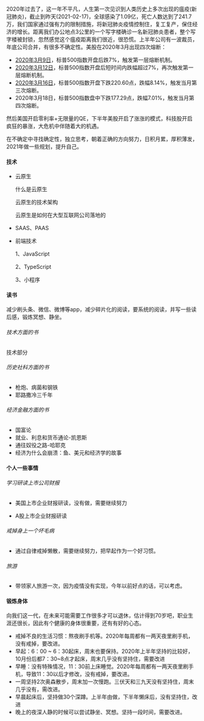 2020年过去了，这一年不平凡，人生第一次见识到人类历史上多次出现的瘟疫(新冠肺炎)，截止到昨天(2021-02-17)，全球感染了1.09亿，死亡人数达到了241.7万，我们国家通过强有力的限制措施，将新冠肺炎疫情控制住，复工复产，保住经济的增长。距离我们办公地点3公里的一个写字楼确诊一名新冠肺炎患者，整个写字楼被封锁，忽然感觉这个瘟疫距离我们很近，很恐慌。上半年公司有一波裁员，年底公司合并，有很多不确定性。美股在2020年3月出现四次熔断：

- [2020年3月9日](https://zh.wikipedia.org/wiki/2020年黑色星期一_(3月9日))，标普500指数开盘后跌7%，触发第一层熔断机制。
- [2020年3月12日](https://zh.wikipedia.org/wiki/2020年黑色星期四)，标普500指数开盘后短时间内跌幅超过7%，再次触发第一层熔断机制。
- [2020年3月16日](https://zh.wikipedia.org/wiki/2020年黑色星期一_(3月16日))，标普500指数开盘下跌220.60点，跌幅8.14%，触发当月第三次熔断。
- 2020年3月18日，标普500指数盘中下跌177.29点，跌幅7.01%，触发当月第四次熔断。

然后美国开启零利率+无限量的QE，下半年美股开启了涨涨的模式，科技股开启疯狂的暴涨，大危机中伴随着大的机遇。

在不确定中寻找确定性，独立思考，朝着正确的方向努力，日积月累，厚积薄发，2021年做一些规划，提升自己。



#### **技术**

* 云原生

    什么是云原生

    云原生的技术架构

    云原生是如何在大型互联网公司落地的

    

* SAAS、PAAS

    
    
* 前端技术

    1、JavaScript

    2、TypeScript

    3、小程序

    

#### **读书**

减少刷头条、微信、微博等app，减少碎片化的阅读，要系统的阅读，并写一些读后感，锻炼冥想、静坐。

###### 技术方面的书

技术部分



###### 历史社科方面的书

* 枪炮、病菌和钢铁
* 耶路撒冷三千年

###### 经济金融方面的书

* 国富论
* 就业、利息和货币通论-凯恩斯
* 通往奴役之路-哈耶克
* 经济为什么会崩溃：鱼、美元和经济学的故事

    

#### **个人一些事情**

###### 学习研读上市公司财报

* 美国上市企业财报研读，没有做，需要继续努力

* A股上市企业财报研读

    

###### 戒掉身上一个坏毛病

* 通过自律戒掉懒散，需要继续努力，把早起作为一个好习惯。

    

###### 旅游

* 带领家人旅游一次，因为疫情没有实现，今年以前好点的话，可以考虑。



#### **锻炼身体**

向我们这一代，在未来可能需要工作很多才可以退休，估计得到70岁吧，职业生涯还很长，因此有个健康的身体很重要，还有有好的心态。

* 戒掉不良的生活习惯：熬夜刷手机等。2020年每周都有一两天夜里刷手机，没有戒掉，要改进。
* 早起：6：00 ~ 6：30起床，周末也要保持。2020年上半年坚持的比较好，10月份后都7：30~8点才起床，周末几乎没有坚持住，需要改进
* 早睡：没有特殊情况，11：30前上床睡觉。2020年每周都有一两天夜里刷手机，导致11：30以后才修改，没有戒掉，要改进。
* 一周坚持2次奥森散步，周末加一次慢跑。三伏天和三九天没有坚持住，周末几乎没有，需改进。
* 早晨起床后，坚持做30个深蹲。上半年由做，下半年懒床后，没有坚持住，改进
* 晚上的夜深人静的时候可以尝试静坐、冥想。坚持一段时间，需要改进。



